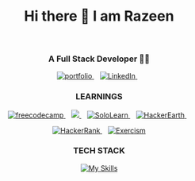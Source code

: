 <h1 align="center">Hi there 👋 I am Razeen</h1>
<br>
<h3 align="center">A Full Stack Developer 👩‍💻 </h3>
<p align="center">
  <a target="_blank" href="https://iamrazeen.me">
    <img src="https://img.shields.io/badge/website-20232A?style=for-the-badge&logo=About.me&logoColor=white" alt="portfolio">
  </a>&nbsp;&nbsp;
  <a target="_blank" href="https://linkedin.com/in/iamrazeenshaikh">
    <img src="https://img.shields.io/badge/LinkedIn-0077B5?style=for-the-badge&logo=linkedin&logoColor=white" alt="LinkedIn">
  </a>&nbsp;&nbsp;
  
</p>
<h3 align="center">LEARNINGS</h3>
<p align="center">
  <a href="https://www.freecodecamp.org/razeen">
      <img src="https://img.shields.io/badge/freecodecamp-27273D?style=for-the-badge&logo=freecodecamp&logoColor=white" alt="freecodecamp">
  </a>&nbsp;&nbsp;
  <a href="https://leetcode.com/razeenshaikh/">
    <img src="https://img.shields.io/badge/-LeetCode-FFA116?style=for-the-badge&logo=LeetCode&logoColor=black">
  </a>&nbsp;&nbsp;
  <a target="_blank" href="https://www.sololearn.com/en/profile/30940776">
    <img src="https://img.shields.io/badge/-Sololearn-3a464b?style=for-the-badge&logo=Sololearn&logoColor=white" alt="SoloLearn">
  </a>&nbsp;&nbsp;
  <a target="_blank" href="https://www.hackerearth.com/@razeen9796">
    <img src="https://img.shields.io/badge/HackerEarth-%232C3454.svg?&style=for-the-badge&logo=HackerEarth&logoColor=Blue" alt="HackerEarth">
  </a>&nbsp;&nbsp;
</p>
<p align="center">
  <a target="_blank" href="https://www.hackerrank.com/profile/razeen_m_shaikh">
    <img src="https://img.shields.io/badge/-Hackerrank-2EC866?style=for-the-badge&logo=HackerRank&logoColor=white" alt="HackerRank">
  </a>&nbsp;&nbsp;
  <a href="https://exercism.org/profiles/Razeen-Shaikh">
    <img src="https://img.shields.io/badge/Exercism-009CAB?style=for-the-badge&logo=exercism&logoColor=white" alt="Exercism">
  </a>
</p>
<h3 align="center">TECH STACK</h3>
<p align="center">
  <a href="https://skillicons.dev"><img src="https://skillicons.dev/icons?i=js,html,css,react,angular,java,mysql,nodejs,postman,sass&perline=10" alt="My Skills"></a>
</p>
